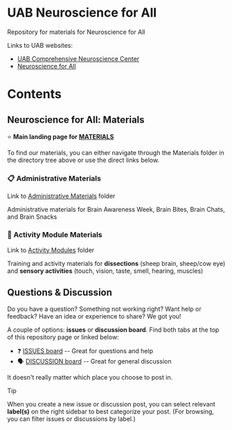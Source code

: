 # UAB Neuroscience for All

Repository for materials for Neuroscience for All

Links to UAB websites:
* [UAB Comprehensive Neuroscience Center](https://www.uab.edu/medicine/cnc/)
* [Neuroscience for All](https://www.brainawarenessuab.com/neuroscience-for-all)

# Contents

## Neuroscience for All: Materials

:star: **Main landing page for [MATERIALS](https://github.com/cathynewman/UAB_Neuroscience_for_All/tree/main/Materials)**

To find our materials, you can either navigate through the Materials folder in the directory tree above or use the direct links below.

### :clipboard: Administrative Materials

Link to [Administrative Materials](https://github.com/cathynewman/UAB_Neuroscience_for_All/tree/main/Materials/Admin_materials) folder

Administrative materials for Brain Awareness Week, Brain Bites, Brain Chats, and Brain Snacks

### :goggles: Activity Module Materials

Link to [Activity Modules](https://github.com/cathynewman/UAB_Neuroscience_for_All/tree/main/Materials/Modules) folder

Training and activity materials for **dissections** (sheep brain, sheep/cow eye) and **sensory activities** (touch, vision, taste, smell, hearing, muscles)

## Questions & Discussion

Do you have a question? Something not working right? Want help or feedback? Have an idea or experience to share? We got you!

A couple of options: **issues** or **discussion board**. Find both tabs at the top of this repository page or linked below:

* :question: [ISSUES board](https://github.com/cathynewman/UAB_Neuroscience_for_All/issues) -- Great for questions and help
* :speaking_head: [DISCUSSION board](https://github.com/cathynewman/UAB_Neuroscience_for_All/discussions) -- Great for general discussion

It doesn't really matter which place you choose to post in.

> [!TIP]
> When you create a new issue or discussion post, you can select relevant **label(s)** on the right sidebar to best categorize your post. (For browsing, you can filter issues or discussions by label.)

